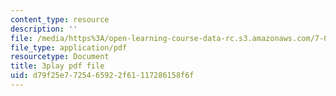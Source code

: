 ```yaml
---
content_type: resource
description: ''
file: /media/https%3A/open-learning-course-data-rc.s3.amazonaws.com/7-012-introduction-to-biology-fall-2004/d79f25e7725465922f61117286158f6f_CovlKXmuWo.pdf
file_type: application/pdf
resourcetype: Document
title: 3play pdf file
uid: d79f25e7-7254-6592-2f61-117286158f6f
---
```

